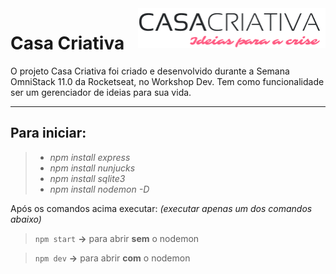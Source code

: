 <img src="public/logo.png" align="right" width="300">

# Casa Criativa

O projeto Casa Criativa foi criado e desenvolvido durante a Semana OmniStack 11.0 da Rocketseat, no Workshop Dev. Tem como funcionalidade ser um gerenciador de ideias para sua vida.
***

## Para iniciar:

> * *npm install express*
> * *npm install nunjucks*
> * *npm install sqlite3*
> * *npm install nodemon -D*

Após os comandos acima executar:
*(executar apenas um dos comandos abaixo)*

>`npm start` **→** para abrir **sem** o nodemon

> `npm dev` **→** para abrir **com** o nodemon
